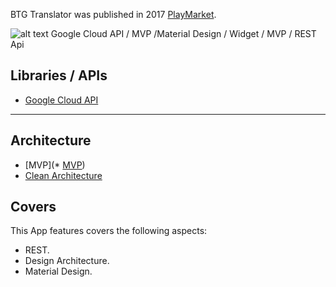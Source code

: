 BTG Translator was published in 2017 [PlayMarket](https://play.google.com/store/apps/details?id=com.borisruzanov.btgtranslator).

![alt text](http://images.vfl.ru/ii/1535399142/41267b69/23081860.jpg)
Google Cloud API / MVP /Material Design / Widget / MVP / REST Api 
## Libraries / APIs
* [Google Cloud API](https://cloud.google.com/translate/)
___
## Architecture
* [MVP](* [MVP](https://cloud.google.com/translate/))
* [Clean Architecture](https://github.com/googlesamples/android-architecture)

## Covers
This App features covers the following aspects:
* REST.
* Design Architecture.
* Material Design.
